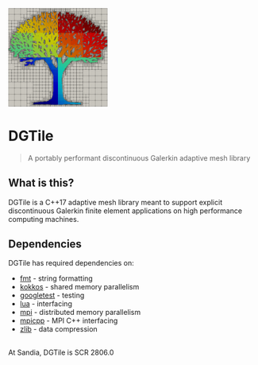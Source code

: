 <img src="logo.png" width="200">

# DGTile
> A portably performant discontinuous Galerkin adaptive mesh library

## What is this?

DGTile is a C++17 adaptive mesh library meant to support explicit
discontinuous Galerkin finite element applications on high performance
computing machines.

## Dependencies

DGTile has required dependencies on:

  * [fmt](https://github.com/fmtlib/fmt) - string formatting
  * [kokkos](https://github.com/kokkos/kokkos) - shared memory parallelism
  * [googletest](https://github.com/google/googletest) - testing
  * [lua](https://gitlab.com/codelibre/lua/lua-cmake) - interfacing
  * [mpi](https://www.open-mpi.org/) - distributed memory parallelism
  * [mpicpp](https://github.com/sandialabs/mpicpp) - MPI C++ interfacing
  * [zlib](https://github.com/zlib-ng/zlib-ng) - data compression

##

At Sandia, DGTile is SCR 2806.0
